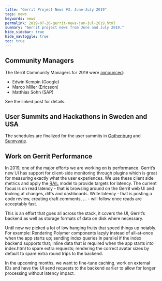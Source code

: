 ```yaml
---
title: "Gerrit Project News #3: June-July 2019"
tags: news
keywords: news
permalink: 2019-07-26-gerrit-news-jun-jul-2019.html
summary: "Gerrit project news from June and July 2019."
hide_sidebar: true
hide_navtoggle: true
toc: true
---
```


## Community Managers

The Gerrit Community Managers for 2019 were
[announced](https://www.gerritcodereview.com/2019-06-28-cm-announce.html):

* Edwin Kempin (Google)
* Marco Miller (Ericsson)
* Matthias Sohn (SAP)

See the linked post for details.

## User Summits and Hackathons in Sweden and USA

The schedules are finalized for the user summits in
[Gothenburg](https://gerrit.googlesource.com/summit/2019/+/refs/heads/master/schedule-europe.md)
and [Sunnyvale](https://gerrit.googlesource.com/summit/2019/+/refs/heads/master/schedule-usa.md).

## Work on Gerrit Performance

In 2019, one of the major efforts we are working on is performance. Gerrit’s new UI has support for client-side
monitoring through plugins which is great for measuring exactly what the user experiences. We use these client side
metrics and apply the [RAIL](https://developers.google.com/web/fundamentals/performance/rail) model to provide targets
for latency. The current focus is on read latency - that is browsing around on the Gerrit web UI and looking at changes,
diffs and dashboards. Write latency - that is posting a code review, creating draft comments, ... - will follow once
reads are acceptably fast.

This is an effort that goes all across the stack, it covers the UI, Gerrit’s backend as well as storage formats of data
on disk where necessary.

Until now we picked a lot of low hanging fruits that speed things up notably. For example: Rendering Polymer components
lazyly instead of all-at-once when the app starts up; sending index queries in parallel if the index backend supports
that; inline data that is required when the app starts into index.html to spare extra requests; rendering the correct
avatar sizes by default to spare extra round trips to the backend.

In the upcoming months, we want to fine-tune caching, work on external IDs and have the UI send requests to the backend
earlier to allow for longer processing without latency impact.

